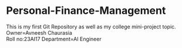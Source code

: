 # Personal-Finance-Management
This is my first Git Repository as well as my college mini-project topic.
<br>
Owner=Avneesh Chaurasia
<br>
Roll no:23AI17
Department=AI Engineer